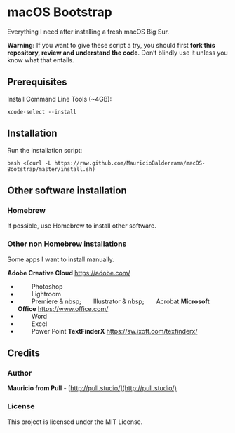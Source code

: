 # macOS Bootstrap
Everything I need after installing a fresh macOS Big Sur.

**Warning:** If you want to give these script a try, you should first **fork this repository, review and understand the code**.
Don’t blindly use it unless you know what that entails.

## Prerequisites
Install Command Line Tools (~4GB):
```
xcode-select --install
```

## Installation
Run the installation script:
``` 
bash <(curl -L https://raw.github.com/MauricioBalderrama/macOS-Bootstrap/master/install.sh)
```

## Other software installation

### Homebrew
If possible, use Homebrew to install other software.

### Other non Homebrew installations 
Some apps I want to install manually.

**Adobe Creative Cloud** https://adobe.com/
* &nbsp;&nbsp;&nbsp;&nbsp;&nbsp;&nbsp;&nbsp; Photoshop
* &nbsp;&nbsp;&nbsp;&nbsp;&nbsp;&nbsp;&nbsp; Lightroom
* &nbsp;&nbsp;&nbsp;&nbsp;&nbsp;&nbsp;&nbsp; Premiere
& nbsp;&nbsp;&nbsp;&nbsp;&nbsp;&nbsp;&nbsp; Illustrator
& nbsp;&nbsp;&nbsp;&nbsp;&nbsp;&nbsp;&nbsp; Acrobat
**Microsoft Office** https://www.office.com/
* &nbsp;&nbsp;&nbsp;&nbsp;&nbsp;&nbsp;&nbsp; Word
* &nbsp;&nbsp;&nbsp;&nbsp;&nbsp;&nbsp;&nbsp; Excel
* &nbsp;&nbsp;&nbsp;&nbsp;&nbsp;&nbsp;&nbsp; Power Point
**TextFinderX** https://sw.ixoft.com/texfinderx/

## Credits

### Author
**Mauricio from Pull** - [http://pull.studio/](http://pull.studio/)

### License
This project is licensed under the MIT License.
